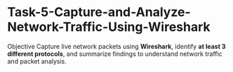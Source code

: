# Task-5-Capture-and-Analyze-Network-Traffic-Using-Wireshark
 Objective Capture live network packets using **Wireshark**, identify **at least 3 different protocols**, and summarize findings to understand network traffic and packet analysis.
